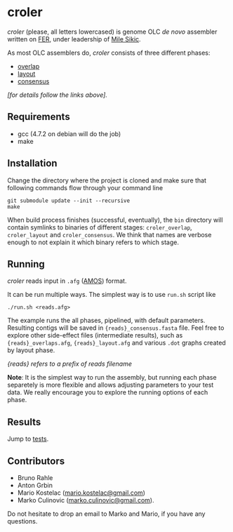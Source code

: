 # croler

*croler* (please, all letters lowercased) is genome OLC *de novo*
assembler written on [FER](http://www.fer.hr), under leadership of [Mile
Sikic](http://complex.zesoi.fer.hr/msikic.html).

As most OLC assemblers do, *croler* consists of three different phases:
- [overlap](pipeline/qpid/README.md)
- [layout](pipeline/brahle_assembly/README.md)
- [consensus](pipeline/msa/README.md)

*[for details follow the links above].*

## Requirements
- gcc (4.7.2 on debian will do the job)
- make

## Installation
Change the directory where the project is cloned and make sure that
following commands flow through your command line

    git submodule update --init --recursive
    make

When build process finishes (successful, eventually), the `bin`
directory will contain symlinks to binaries of different stages:
`croler_overlap`, `croler_layout` and `croler_consensus`.
We think that names are verbose enough to not explain it which binary
refers to which stage.

## Running
*croler* reads input in `.afg`
([AMOS](http://amos.sourceforge.net/wiki/index.php/Message_Types)) format.

It can be run multiple ways.
The simplest way is to use `run.sh` script like

    ./run.sh <reads.afg>
The example runs the all phases, pipelined, with default parameters.
Resulting contigs will be saved in `{reads}_consensus.fasta` file.
Feel free to explore other side-effect files (intermediate results),
such as `{reads}_overlaps.afg`, `{reads}_layout.afg` and various `.dot`
graphs created by layout phase.

*{reads} refers to a prefix of reads filename*

**Note**: It is the simplest way to run the assembly, but running each
phase separetely is more flexible and allows adjusting parameters to
your test data. We really encourage you to explore the running options
of each phase.

## Results
Jump to [tests](tests/README.md).

## Contributors
- Bruno Rahle
- Anton Grbin
- Mario Kostelac (mario.kostelac@gmail.com)
- Marko Culinovic (marko.culinovic@gmail.com).

Do not hesitate to drop an email to Marko and Mario, if you have any
questions.
